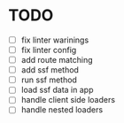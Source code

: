 # TODO

- [ ] fix linter warinings
- [ ] fix linter config
- [ ] add route matching
- [ ] add ssf method
- [ ] run ssf method
- [ ] load ssf data in app
- [ ] handle client side loaders
- [ ] handle nested loaders
